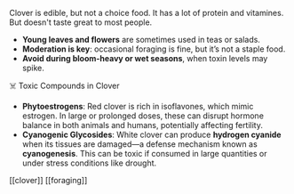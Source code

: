 
Clover is edible, but not a choice food.
It has a lot of protein and vitamines. But doesn't taste great to most people.

- **Young leaves and flowers** are sometimes used in teas or salads.
- **Moderation is key**: occasional foraging is fine, but it’s not a staple food.
- **Avoid during bloom-heavy or wet seasons**, when toxin levels may spike.

☠️ Toxic Compounds in Clover
- **Phytoestrogens**: Red clover is rich in isoflavones, which mimic estrogen. In large or prolonged doses, these can disrupt hormone balance in both animals and humans, potentially affecting fertility.
- **Cyanogenic Glycosides**: White clover can produce **hydrogen cyanide** when its tissues are damaged—a defense mechanism known as **cyanogenesis**. This can be toxic if consumed in large quantities or under stress conditions like drought.

[[clover]]
[[foraging]]
